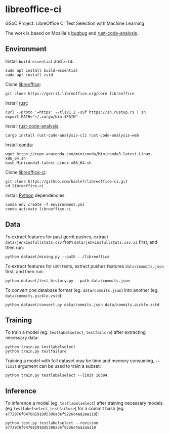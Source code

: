 # libreoffice-ci

GSoC Project: LibreOffice CI Test Selection with Machine Learning

The work is based on Mozilla's [bugbug](https://github.com/mozilla/bugbug) and [rust-code-analysis](https://mozilla.github.io/rust-code-analysis/).

## Environment

Install `build-essential` and `zstd`:
```shell
sudo apt install build-essential
sudo apt install zstd
```

Clone [libreoffice](https://www.libreoffice.org/):
```shell
git clone https://gerrit.libreoffice.org/core libreoffice
```

Install [rust](https://www.rust-lang.org/):
```shell
curl --proto '=https' --tlsv1.2 -sSf https://sh.rustup.rs | sh
export PATH="~/.cargo/bin:$PATH"
```

Install [rust-code-analysis](https://mozilla.github.io/rust-code-analysis/):
```shell
cargo install rust-code-analysis-cli rust-code-analysis-web
```

Install [conda](https://docs.conda.io/en/latest/miniconda.html):
```shell
wget https://repo.anaconda.com/miniconda/Miniconda3-latest-Linux-x86_64.sh
bash Miniconda3-latest-Linux-x86_64.sh
```

Clone [libreoffice-ci](https://github.com/baolef/libreoffice-ci):
```shell
git clone https://github.com/baolef/libreoffice-ci.git
cd libreoffice-ci
```

Install [Python](https://www.python.org/) dependencies:
```shell
conda env create -f environment.yml
conda activate libreoffice-ci
```

## Data

To extract features for past gerrit pushes, extract `data/jenkinsfullstats.csv` from `data/jenkinsfullstats.csv.xz` first, and then run:
```shell
python dataset/mining.py --path ../libreoffice
```

To extract features for unit tests, extract pushes features `data/commits.json` first, and then run:
```shell
python dataset/test_history.py --path data/commits.json
```

To convert one database format (eg. `data/commits.json`) into another (eg. `data/commits.pickle.zstd`):
```shell
python dataset/convert.py data/commits.json data/commits.pickle.zstd
```

## Training

To train a model (eg. `testlabelselect`, `testfailure`) after extracting necessary data:
```shell
python train.py testlabelselect
python train.py testfailure
```

Training a model with full dataset may be time and memory consuming, `--limit` argument can be used to train a subset:
```shell
python train.py testlabelselect --limit 16384
```

## Inference

To inference a model (eg. `testlabelselect`) after training necessary models (eg.`testlabelselect`, `testfailure`) for a commit hash (eg. `a772976f047882918d5386a3ef9226c4aa2aa118`):
```shell
python test.py testlabelselect --revision a772976f047882918d5386a3ef9226c4aa2aa118
```